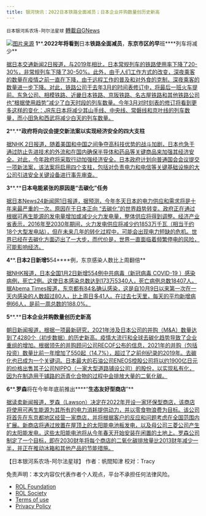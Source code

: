 ```yaml
---
title: 银河快讯：2022日本铁路全面减员；日本企业并购数量创历史新高
---
```

`日本银河系农场-阿尔法星球` [轉載自GNews](https://gnews.org/zh-hans/1818594/)

![](https://assets.gnews.org/wp-content/uploads/2022/01/图片1-19.png)[图片来源](https://www.36kr.com/)
**1****.****2022年将看到****日本****铁路全面减员****，****东京市区的早****班****列车将减少**

[据日本交通新闻2日报道，与2019年相比，日本常规列车的铁路使用率下降了20-30%，非常规列车下降了30-50%。此外，由于人们工作方式的改变，深夜乘客的数量在疫情之前一直在下降，由于远程工作的普及和对外食的克制，深夜乘客的数量进一步下降。对此，铁路公司于去年3月的时间表修订中，将最后一班火车提前。东急公司、相模铁路、近畿日本铁路、京阪铁路、名古屋铁路和其他铁路公司也“根据使用趋势”减少了白天时段的列车数量。今年3月对时刻表的修订将看到更多这样的变化：JR东日本将减少其山手线、中央线、常磐线和京叶线的列车数量，而小田急和西武将减少白天的列车数量。](https://news.yahoo.co.jp/articles/91a06b660a36584681d85924add3716b395dd10e)

**2****.****政府将向议会提交新法案以实现经济安全的四大支柱**

[据NHK 2日报道，随着美国和中国之间争夺高科技优势的战斗加剧，日本也急于通过防止先进技术的外流和在国内确保半导体和药品等关键商品来加强其经济安全。对此，今年政府将采取行动加强经济安全。日本政府计划向普通国会会议提交一项新法案，该法案将启用四个支柱，包括对负责电力和电信等关键基础设施的大公司引进安全关键设备进行事先审查。](https://www3.nhk.or.jp/news/html/20220102/k10013412121000.html?utm_int=news-business_contents_list-items_002)

**3****.****日本电能紧张的原因是“去碳化”任务**

[据日本News24新闻网1日报道，据预测，今年冬天日本的电力供应和需求将是十年来最严重的一次。原因在于日本正向 “去碳化”的世界趋势转变。政府正在通过根据可再生能源的发电量增加或减少火力发电量，整体供应将得到调整。经济产业省表示，2016年至2030年期间，火力发电供应将减少约1853万千瓦（相当于约18个大型发电站），但在未来几年的转化过程中，可能会出现电力短缺的危机。世界已经在去碳化方面迈出了一大步，而代价是，世界一直面临着频繁停电的风险，可能影响经济。](https://news.yahoo.co.jp/articles/d78153cb3b347408b6858636b4dd5e937eb69de1?page=1)

**4****.****日本2日新增5****54****例，东京感染人数比上周翻倍**

[据NHK报道，日本全国1月2日新增554例中共病毒（新冠病毒 COVID-19 ）感染病例，死亡2例。这使日本感染总数达到173万5340人，死亡病例总数18407人。据Abema Times报道，东京都有84名确认感染，这是自10月9日以来第一次在一天内感染的人数超过80人，比上周日多41人。在过去七天里，每天的平均新增病例66人，是前一周总数的188.0%。](https://www3.nhk.or.jp/news/html/20220102/k10013412811000.html)

**5****.****日本企业并购数量创历史新高**

[朝日新闻报道，根据一项最新研究，2021年涉及日本公司的并购（M&A）数量达到了4280个（初步数据）的历史新高。疫情大流行和全球去碳化趋势导致了企业重组的增加。根据领先的并购顾问公司RECOF公布的信息，2021年的并购（包括投资）数量比前一年增加了550起（14.7%），超过了之前创纪录的2019年。去碳化也已成为一个关键词。日本最大的石油公司ENEOS控股公司将以约1900亿日元的价格出售其子公司NIPPO（一家大型道路铺设公司）的股份，以实现私有化，因为在制造用于铺路的沥青化合物的过程中会排放大量的二氧化碳。](https://news.yahoo.co.jp/articles/3b7075c8d2ce1be03e16978826f86bdb41e53ae1)

**6****.****罗森****将在今年年底前推出****“****生态友好型商店****”**

[据读卖新闻报道，罗森（Lawson）决定在2022年开设一家环保型商店，该商店将使用可再生能源为其所有的电力消耗提供动力，并以零食物浪费为目标。该公司将首先在东京都地区经营一家商店，并将根据客户的反应和问题考虑在全国范围内扩展。新商店将通过放置在屋顶上的太阳能电池板发电，以及母公司三菱公司产生的太阳能发电，这些太阳能电池将从今年春天开始安装在闲置的土地上。罗森公司制定了一个目标，即在2030财年将每个商店的二氧化碳排放量比2013财年减少一半，并正在推动冰箱和其他产品的节能措施。](https://news.yahoo.co.jp/articles/3592a0ef29fd699da2f6bee97d40991d14807093)

【日本银河系农场-阿尔法星球】
作者：帆間知津
校对：Tracy

 

免责声明：本文内容仅代表作者个人观点，平台不承担任何法律风险。

- [ROL Foundation](https://rolfoundation.org/)
- [ROL Society](https://rolsociety.org/)
- [Terms of use](https://gnews.org/terms-of-use-3/)
- [Privacy Policy](https://gnews.org/privacy-policy/)
